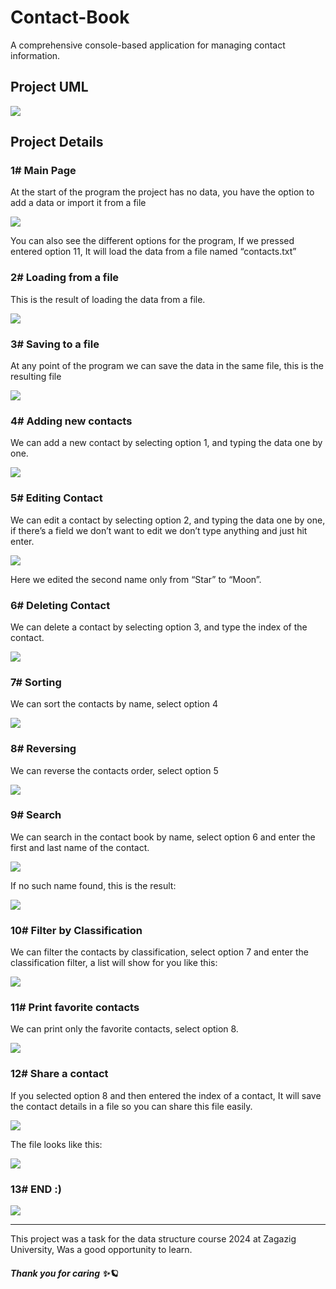 # Contact-Book
A comprehensive console-based application for managing contact information.

## Project UML
![](Images/ContactBookUML2.png)


## Project Details
### 1# Main Page
At the start of the program the project has no data, you have the option to add a data or import it from a file

![](Images/1.png)

You can also see the different options for the program, If we pressed entered option 11, It will load the data from a file named “contacts.txt”

### 2# Loading from a file 
This is the result of loading the data from a file.

![](Images/2.png)

### 3# Saving to a file
At any point of the program we can save the data in the same file, this is the resulting file

![](Images/3.png)

### 4# Adding new contacts
We can add a new contact by selecting option 1, and typing the data one by one.

![](Images/4.png)

### 5# Editing Contact
We can edit a contact by selecting option 2, and typing the data one by one, if there’s a field we don’t want to edit we don’t type anything and just hit enter.

![](Images/5.png)

Here we edited the second name only from “Star” to “Moon”.

### 6# Deleting Contact
We can delete a contact by selecting option 3, and type the index of the contact.

![](Images/6.png)

### 7# Sorting
We can sort the contacts by name, select option 4

![](Images/7.png)

### 8# Reversing
We can reverse the contacts order, select option 5

![](Images/8.png)

### 9# Search
We can search in the contact book by name, select option 6 and enter the first and last name of the contact.

![](Images/9.png)

If no such name found, this is the result:

![](Images/10.png)

### 10# Filter by Classification
We can filter the contacts by classification, select option 7 and enter the classification filter, a list will show for you like this:

![](Images/11.png)

### 11# Print favorite contacts
We can print only the favorite contacts, select option 8.

![](Images/12.png)

### 12# Share a contact
If you selected option 8 and then entered the index of a contact, It will save the contact details in a file so you can share this file easily.

![](Images/13.png)

The file looks like this:

![](Images/14.png)

### 13# END :) 

![](Images/15.png)

***

This project was a task for the data structure course 2024 at Zagazig University, Was a good opportunity to learn.

##### Thank you for caring ✨🪐
